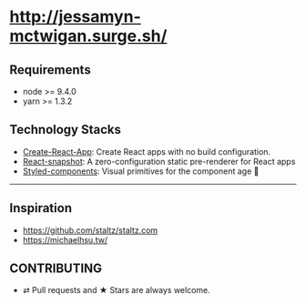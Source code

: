 # http://jessamyn-mctwigan.surge.sh/


## Requirements

* node >= 9.4.0
* yarn >= 1.3.2

## Technology Stacks

* [Create-React-App](https://github.com/facebookincubator/create-react-app): Create React apps with no build configuration.
* [React-snapshot](https://www.npmjs.com/package/react-snapshot): A zero-configuration static pre-renderer for React apps
* [Styled-components](https://github.com/styled-components/styled-components): Visual primitives for the component age 💅

---

## Inspiration

* https://github.com/staltz/staltz.com
* https://michaelhsu.tw/

## CONTRIBUTING

* ⇄ Pull requests and ★ Stars are always welcome.
